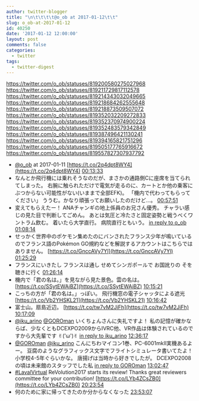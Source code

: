 ```yaml
---
author: twitter-blogger
title: "\n\t\t\t\t@o_ob at 2017-01-12\t\t"
slug: o_ob-at-2017-01-12
id: 40250
date: '2017-01-12 12:00:00'
layout: post
comments: false
categories:
  - twitter
tags:
  - twitter-digest
---
```


https://twitter.com/o_ob/statuses/819200580275027968 https://twitter.com/o_ob/statuses/819211729817112578 https://twitter.com/o_ob/statuses/819214343032049665 https://twitter.com/o_ob/statuses/819218684262555648 https://twitter.com/o_ob/statuses/819218873509507072 https://twitter.com/o_ob/statuses/819352032209272833 https://twitter.com/o_ob/statuses/819352370974900224 https://twitter.com/o_ob/statuses/819352483579342849 https://twitter.com/o_ob/statuses/819387496421130241 https://twitter.com/o_ob/statuses/819394165821751296 https://twitter.com/o_ob/statuses/819505177765916672 https://twitter.com/o_ob/statuses/819557827307937792  

*   [@o_ob](https://twitter.com/o_ob) at 2017-01-11 [https://t.co/2q4dpt8WY4](https://t.co/2q4dpt8WY4) [00:13:33](https://twitter.com/o_ob/statuses/819200580275027968)
*   なんとか飛行機には乗れそうなのだが、まさかの通路側Cに座席を当てられてしまった。 右腕に触られただけで電気が走るのに、カートとか他の乗客にぶつからない可能性がない(いままで全部EFK)。 「機内で代わってもらってください」 ううむ。かなり頑張ってお願いしたのだけど…。 [00:57:51](https://twitter.com/o_ob/statuses/819211729817112578)
*   変えてもらえたー！ ANAチャンギの地上係員のお兄さん優秀。 チャラい感じの見た目で判断してごめん。 あとは気圧と冷たさと固定姿勢と戦うべくワントラム飲む。 着いたら大学直行。 病院直行ともいう。 [in reply to o_ob](https://twitter.com/o_ob/statuses/819211729817112578) [01:08:14](https://twitter.com/o_ob/statuses/819214343032049665)
*   せっかく世界中のポケモン集めたのにバンされたフランス少年が鳴いているのでフランス語のPokémon GO規約などを解説するアカウントはこちらではありません。 [https://t.co/GnccAVy7Yl](https://t.co/GnccAVy7Yl) [01:25:29](https://twitter.com/o_ob/statuses/819218684262555648)
*   フランスにいきたし フランスは通し せめてシンガポールで お国訛りの そを聴きに行く [01:26:14](https://twitter.com/o_ob/statuses/819218873509507072)
*   機内で「君の名は。」を見ながら見た景色。雲の名は。 [https://t.co/SSytEWAiBZ](https://t.co/SSytEWAiBZ) [10:15:21](https://twitter.com/o_ob/statuses/819352032209272833)
*   こっちの方が「君の名は。」っぽい。 飛行機窓の電子シャッタによる遮光 [https://t.co/Vb2YHSKL21](https://t.co/Vb2YHSKL21) [10:16:42](https://twitter.com/o_ob/statuses/819352370974900224)
*   富士山。扇島近辺。 [https://t.co/tw7vM2JiFh](https://t.co/tw7vM2JiFh) [10:17:09](https://twitter.com/o_ob/statuses/819352483579342849)
*   [@iku_arino](https://twitter.com/iku_arino) [@GOROman](https://twitter.com/GOROman) いくちょんさんに失礼ですよ！ 私の記憶が確かならば、少なくともDCEXPO2009からIVRC他、VR作品は体験されているのですから大先輩です ✌︎('ω')✌︎ [in reply to iku_arino](https://twitter.com/iku_arino/statuses/819385544308191232) [12:36:17](https://twitter.com/o_ob/statuses/819387496421130241)
*   [@GOROman](https://twitter.com/GOROman) [@iku_arino](https://twitter.com/iku_arino) こんにちわマイコン1巻、PC-6001mkII実機あるよー。 豆腐のようなグラフィックス文字でフライトシミュレータ書いてたよ！ 小学校4-5年ぐらいかな。 唐揚げは当時から好きでしたが。 DCEXPO2008の頃は未来館のスタッフでした私 [in reply to GOROman](https://twitter.com/GOROman/statuses/819389870950842368) [13:02:47](https://twitter.com/o_ob/statuses/819394165821751296)
*   [#LavalVirtual](https://twitter.com/search?q=%23LavalVirtual&src=hash) ReVolution2017 starts its review! Thanks great reviewers committee for your contribution! [https://t.co/LYb4ZCsZB0](https://t.co/LYb4ZCsZB0) [20:23:54](https://twitter.com/o_ob/statuses/819505177765916672)
*   何のために家に帰ってきたのか分からなくなった [23:53:07](https://twitter.com/o_ob/statuses/819557827307937792)